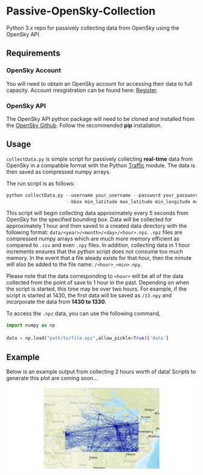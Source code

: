 # Passive-OpenSky-Collection

Python 3.x repo for passively collecting data from OpenSky using the OpenSky API.

## Requirements

### OpenSky Account

You will need to obtain an OpenSky account for accessing their data to full capacity. Account rresgistration can be found here: [Register](https://opensky-network.org/index.php?option=com_users&view=registration).

### OpenSky API

The OpenSky API python package will need to be cloned and installed from the [OpenSky Github](https://github.com/openskynetwork/opensky-api). Follow the recommended **pip** installation.

## Usage

`collectData.py` is simple script for passively collecting **real-time** data from OpenSky in a compatible format with the Python [Traffic](https://github.com/xoolive/traffic) module. The data is then saved as compressed numpy arrays.

The run script is as follows:
```python
python collectData.py --username your_username --password your_password
                      --bbox min_latitude max_latitude min_longitude max_longitude

```

This script will begin collecting data approximately every 5 seconds from OpenSky for the specified bounding box. Data will be collected for approximately 1 hour and then saved to a created data directory with the following format: `data/<year>/<month>/<day>/<hour>.npz`. `.npz` files are compressed numpy arrays which are much more memory efficient as compared to `.csv` and even `.npy` files. In addition, collecting data in 1 hour increments ensures that the python script does not consume too much memory. In the event that a file aleady exists for that hour, then the minute will also be added to the file name: `/<hour>_<min>.npy`.

Please note that the data corresponding to `<hour>` will be all of the data collected from the point of save to 1 hour in the past. Depending on when the script is started, this time may be over two hours. For example, if the script is started at 1430, the first data will be saved as `/13.npy` and incorporate the data from **1430 to 1330**.

To access the `.npz` data, you can use the following command,

```python
import numpy as np

data = np.load("path/to/file.npz",allow_pickle=True)['data']
```
## Example

Below is an example output from collecting 2 hours worth of data! Scripts to generate this plot are coming soon...

![2 Hours](2Hours.png)
